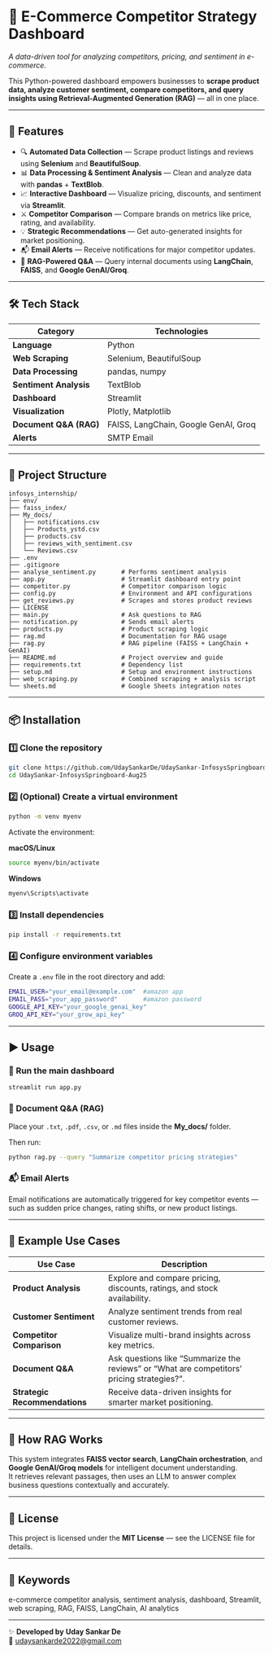 # 🛒 E-Commerce Competitor Strategy Dashboard
*A data-driven tool for analyzing competitors, pricing, and sentiment in e-commerce.*

This Python-powered dashboard empowers businesses to **scrape product data, analyze customer sentiment, compare competitors, and query insights using Retrieval-Augmented Generation (RAG)** — all in one place.

---

## 🚀 Features
- 🔍 **Automated Data Collection** — Scrape product listings and reviews using **Selenium** and **BeautifulSoup**.  
- 📊 **Data Processing & Sentiment Analysis** — Clean and analyze data with **pandas** + **TextBlob**.  
- 📈 **Interactive Dashboard** — Visualize pricing, discounts, and sentiment via **Streamlit**.  
- ⚔️ **Competitor Comparison** — Compare brands on metrics like price, rating, and availability.  
- 💡 **Strategic Recommendations** — Get auto-generated insights for market positioning.  
- 📬 **Email Alerts** — Receive notifications for major competitor updates.  
- 🧠 **RAG-Powered Q&A** — Query internal documents using **LangChain**, **FAISS**, and **Google GenAI/Groq**.  

---

## 🛠️ Tech Stack
| Category | Technologies |
|-----------|--------------|
| **Language** | Python |
| **Web Scraping** | Selenium, BeautifulSoup |
| **Data Processing** | pandas, numpy |
| **Sentiment Analysis** | TextBlob |
| **Dashboard** | Streamlit |
| **Visualization** | Plotly, Matplotlib |
| **Document Q&A (RAG)** | FAISS, LangChain, Google GenAI, Groq |
| **Alerts** | SMTP Email |

---

## 📂 Project Structure
```
infosys_internship/
├── env/
├── faiss_index/
├── My_docs/
│   ├── notifications.csv
│   ├── Products_ystd.csv
│   ├── products.csv
│   ├── reviews_with_sentiment.csv
│   └── Reviews.csv
├── .env
├── .gitignore
├── analyse_sentiment.py       # Performs sentiment analysis
├── app.py                     # Streamlit dashboard entry point
├── competitor.py              # Competitor comparison logic
├── config.py                  # Environment and API configurations
├── get_reviews.py             # Scrapes and stores product reviews
├── LICENSE                    
├── main.py                    # Ask questions to RAG
├── notification.py            # Sends email alerts
├── products.py                # Product scraping logic
├── rag.md                     # Documentation for RAG usage
├── rag.py                     # RAG pipeline (FAISS + LangChain + GenAI)
├── README.md                  # Project overview and guide
├── requirements.txt           # Dependency list
├── setup.md                   # Setup and environment instructions
├── web_scraping.py            # Combined scraping + analysis script
└── sheets.md                  # Google Sheets integration notes
```

---

## 📦 Installation

### 1️⃣ Clone the repository
```bash
git clone https://github.com/UdaySankarDe/UdaySankar-InfosysSpringboard-Aug25.git
cd UdaySankar-InfosysSpringboard-Aug25
```

### 2️⃣ (Optional) Create a virtual environment
```bash
python -m venv myenv
```
Activate the environment:

**macOS/Linux**
```bash
source myenv/bin/activate
```

**Windows**
```bash
myenv\Scripts\activate
```

### 3️⃣ Install dependencies
```bash
pip install -r requirements.txt
```

### 4️⃣ Configure environment variables
Create a `.env` file in the root directory and add:
```bash
EMAIL_USER="your_email@example.com"  #amazon app
EMAIL_PASS="your_app_password"       #amazon password
GOOGLE_API_KEY="your_google_genai_key"
GROQ_API_KEY="your_grow_api_key"
```

---

## ▶️ Usage

### 🧩 Run the main dashboard
```bash
streamlit run app.py
```

### 📄 Document Q&A (RAG)
Place your `.txt`, `.pdf`, `.csv`, or `.md` files inside the **My_docs/** folder.

Then run:
```bash
python rag.py --query "Summarize competitor pricing strategies"
```

### 📬 Email Alerts
Email notifications are automatically triggered for key competitor events — such as sudden price changes, rating shifts, or new product listings.

---

## 🧠 Example Use Cases

| Use Case | Description |
|-----------|-------------|
| **Product Analysis** | Explore and compare pricing, discounts, ratings, and stock availability. |
| **Customer Sentiment** | Analyze sentiment trends from real customer reviews. |
| **Competitor Comparison** | Visualize multi-brand insights across key metrics. |
| **Document Q&A** | Ask questions like “Summarize the reviews” or “What are competitors’ pricing strategies?”. |
| **Strategic Recommendations** | Receive data-driven insights for smarter market positioning. |

---

## 🧠 How RAG Works
This system integrates **FAISS vector search**, **LangChain orchestration**, and **Google GenAI/Groq models** for intelligent document understanding.  
It retrieves relevant passages, then uses an LLM to answer complex business questions contextually and accurately.

---

## 📄 License
This project is licensed under the **MIT License** — see the LICENSE file for details.

---

## 🔑 Keywords
e-commerce competitor analysis, sentiment analysis, dashboard, Streamlit, web scraping, RAG, FAISS, LangChain, AI analytics

---


✨ **Developed by**
**Uday Sankar De**  
📧 udaysankarde2022@gmail.com
